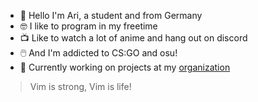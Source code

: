 * 👋 Hello I'm Ari, a student and from Germany
* 🤓 I like to program in my freetime
* 📺 Like to watch a lot of anime and hang out on discord
* 🖱️ And I'm addicted to CS:GO and osu!
* 👷 Currently working on projects at my [organization](https://github.com/aridevelopment-de)

<blockquote>
	Vim is strong, Vim is life!
</blockquote>

